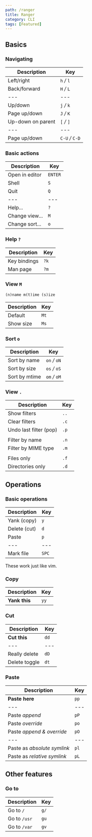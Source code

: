 ```yaml
---
path: /ranger
title: Ranger
category: CLI
tags: [Featured]
---
```


## Basics

<!-- {.-three-column} -->

### Navigating

| Description       | Key             |
| ----------------- | --------------- |
| Left/right        | `h` _/_ `l`     |
| Back/forward      | `H` _/_ `L`     |
| ---               | ---             |
| Up/down           | `j` _/_ `k`     |
| Page up/down      | `J` _/_ `K`     |
| Up-down on parent | `[` _/_ `]`     |
| ---               | ---             |
| Page up/down      | `C-U` _/_ `C-D` |

<!-- {.-shortcuts-right} -->

### Basic actions

| Description    | Key     |
| -------------- | ------- |
| Open in editor | `ENTER` |
| Shell          | `S`     |
| Quit           | `Q`     |
| ---            | ---     |
| Help...        | `?`     |
| Change view... | `M`     |
| Change sort... | `o`     |

<!-- {.-shortcuts-right} -->

### Help `?`

| Description  | Key  |
| ------------ | ---- |
| Key bindings | `?k` |
| Man page     | `?m` |

<!-- {.-shortcuts-right} -->

### View `M`

```
(n)name m(t)ime (s)ize
```

<!-- {.-setup} -->

| Description | Key  |
| ----------- | ---- |
| Default     | `Mt` |
| Show size   | `Ms` |

<!-- {.-shortcuts-right} -->

### Sort `o`

| Description   | Key           |
| ------------- | ------------- |
| Sort by name  | `on` _/_ `oN` |
| Sort by size  | `os` _/_ `oS` |
| Sort by mtime | `om` _/_ `oM` |

<!-- {.-shortcuts-right} -->

### View `.`

| Description            | Key  |
| ---------------------- | ---- |
| Show filters           | `..` |
| Clear filters          | `.c` |
| Undo last filter (pop) | `.p` |
|                        |      |
| Filter by name         | `.n` |
| Filter by MIME type    | `.m` |
|                        |      |
| Files only             | `.f` |
| Directories only       | `.d` |

<!-- {.-shortcuts-right} -->

## Operations

<!-- {.-three-column} -->

### Basic operations

| Description  | Key   |
| ------------ | ----- |
| Yank (copy)  | `y`   |
| Delete (cut) | `d`   |
| Paste        | `p`   |
| ---          | ---   |
| Mark file    | `SPC` |

<!-- {.-shortcuts-right} -->

These work just like vim.

### Copy

| Description   | Key  |
| ------------- | ---- |
| **Yank this** | `yy` |

<!-- {.-shortcuts-right} -->

### Cut

| Description   | Key  |
| ------------- | ---- |
| **Cut this**  | `dd` |
| ---           | ---  |
| Really delete | `dD` |
| Delete toggle | `dt` |

<!-- {.-shortcuts-right} -->

### Paste

| Description                 | Key  |
| --------------------------- | ---- |
| **Paste here**              | `pp` |
| ---                         | ---  |
| Paste _append_              | `pP` |
| Paste _override_            | `po` |
| Paste _append & override_   | `pO` |
| ---                         | ---  |
| Paste as _absolute symlink_ | `pl` |
| Paste as _relative symlink_ | `pL` |

<!-- {.-shortcuts-right} -->

## Other features

<!-- {.-three-column} -->

### Go to

| Description  | Key  |
| ------------ | ---- |
| Go to `/`    | `g/` |
| Go to `/usr` | `gu` |
| Go to `/var` | `gv` |

<!-- {.-shortcuts-right} -->
